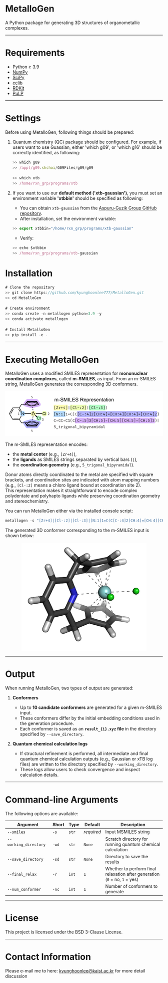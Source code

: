# MetalloGen

A Python package for generating 3D structures of organometallic complexes.

---

# Requirements

- Python ≥ 3.9  
- [NumPy](https://numpy.org/)
- [SciPy](https://scipy.org/)
- [cclib](https://cclib.github.io/)
- [RDKit](https://www.rdkit.org/)
- [PuLP](https://coin-or.github.io/pulp/)

---

# Settings

Before using MetalloGen, following things should be prepared:

1. Quantum chemistry (QC) package should be configured. For example, if users want to use Guassian, either 'which g09', or 'which g16' should be correctly identified, as following:

    ```jsx
    >> which g09
    >> /appl/g09.shchoi/G09Files/g09/g09

    >> which xtb
    >> /home/rxn_grp/programs/xtb
    ```

2. If you want to use our **default method ('xtb-gaussian')**, you must set an environment variable **'xtbbin'** should be specified as following:

    - You can obtain `xtb-gaussian` from the [Aspuru-Guzik Group GitHub repository](https://github.com/aspuru-guzik-group/xtb-gaussian).  
    - After installation, set the environment variable:
    ```jsx
    >> export xtbbin="/home/rxn_grp/programs/xtb-gaussian"
    ```
    - Verify:
    ```jsx
    >> echo $xtbbin
    >> /home/rxn_grp/programs/xtb-gaussian
    ```

# Installation

```jsx
# Clone the repository
>> git clone https://github.com/kyunghoonlee777/MetalloGen.git
>> cd MetalloGen

# Create environment
>> conda create -n metallogen python=3.9 -y
>> conda activate metallogen

# Install MetalloGen
>> pip install -e .
```

---

# Executing MetalloGen

MetalloGen uses a modified SMILES representation for **mononuclear coordination complexes**, called **m-SMILES**, as input. From an m-SMILES string, MetalloGen generates the corresponding 3D conformers.

<p align="center">
  <img src="figures/example_msmiles.png" alt="m-SMILES encoding" width="600">
</p>

The m-SMILES representation encodes:
- the **metal center** (e.g., `[Zr+4]`),
- the **ligands** as SMILES strings separated by vertical bars (`|`),
- the **coordination geometry** (e.g., `5_trigonal_bipyramidal`).

Donor atoms directly coordinated to the metal are specified with square brackets, and coordination sites are indicated with atom mapping numbers (e.g., `[Cl-:2]` means a chloro ligand bound at coordination site 2).  
This representation makes it straightforward to encode complex polydentate and polyhapto ligands while preserving coordination geometry and stereochemistry.

You can run MetalloGen either via the installed console script:

```jsx
metallogen -s "[Zr+4]|[Cl-:2]|[Cl-:3]|[N:1]1=C(C[C-:4]2[CH:4]=[CH:4][CH:4]=[CH:4]2)C=CC=C1(C[C-:5]3[CH:5]=[CH:5][CH:5]=[CH:5]3)|5_trigonal_bipyramidal" -wd <WORKING DiRECTORY> -sd <SAVE DIRECTORY> -r 1
```

The generated 3D conformer corresponding to the m-SMILES input is shown below:

<p align="center">
  <img src="figures/example_output.png" alt="MetalloGen output conformer" width="400">
</p>

---

# Output

When running MetalloGen, two types of output are generated:

1. **Conformers**  
   - Up to **10 candidate conformers** are generated for a given m-SMILES input.  
   - These conformers differ by the initial embedding conditions used in the generation procedure.  
   - Each conformer is saved as an **`result_{i}.xyz` file** in the directory specified by `--save_directory`.

2. **Quantum chemical calculation logs**  
   - If structural refinement is performed, all intermediate and final quantum chemical calculation outputs (e.g., Gaussian or xTB log files) are written to the directory specified by `--working_directory`.  
   - These logs allow users to check convergence and inspect calculation details.

---

# Command-line Arguments

The following options are available:

| Argument | Short | Type | Default | Description |
|----------|-------|------|---------|-------------|
| `--smiles` | `-s` | `str` | *required* | Input MSMILES string |
| `--working_directory` &nbsp;&nbsp;&nbsp;&nbsp;| `-wd` | `str` | `None` | Scratch directory for running quantum chemical calculation |
| `--save_directory` | `-sd` | `str` | `None` | Directory to save the results |
| `--final_relax` | `-r` | `int` | `1` | Whether to perform final relaxation after generation (`0` = no, `1` = yes) |
| `--num_conformer` | `-nc` | `int` | `1` | Number of conformers to generate |

---

# License

This project is licensed under the BSD 3-Clause License.

---

# Contact Information

Please e-mail me to here: [kyunghoonlee@kaist.ac.kr](mailto:kyunghoonlee@kaist.ac.kr) for more detail discussion
